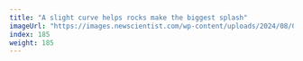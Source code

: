 ```yaml
---
title: "A slight curve helps rocks make the biggest splash"
imageUrl: "https://images.newscientist.com/wp-content/uploads/2024/08/01155207/SEI_214086567.jpg?width=788"
index: 185
weight: 185
---
```

